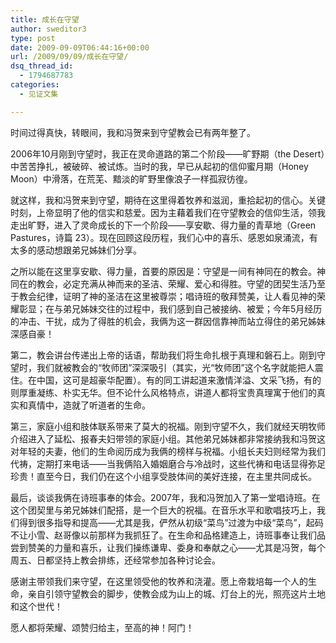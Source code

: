 ```yaml
---
title: 成长在守望
author: sweditor3
type: post
date: 2009-09-09T06:44:16+00:00
url: /2009/09/09/成长在守望/
dsq_thread_id:
  - 1794687783
categories:
  - 见证文集

---
```

时间过得真快，转眼间，我和冯贺来到守望教会已有两年整了。
  
2006年10月刚到守望时，我正在灵命道路的第二个阶段——旷野期（the Desert）中苦苦挣扎，被破碎、被试炼。当时的我，早已从起初的信仰蜜月期（Honey Moon）中滑落，在荒芜、黯淡的旷野里像浪子一样孤寂彷徨。
  
就这样，我和冯贺来到守望，期待在这里得着牧养和滋润，重拾起初的信心。关键时刻，上帝显明了他的信实和慈爱。因为主藉着我们在守望教会的信仰生活，领我走出旷野，进入了灵命成长的下一个阶段——享安歇、得力量的青草地（Green Pastures，诗篇 23）。现在回顾这段历程，我们心中的喜乐、感恩如泉涌流，有太多的感动想跟弟兄姊妹们分享。
  
之所以能在这里享安歇、得力量，首要的原因是：守望是一间有神同在的教会。神同在的教会，必定充满从神而来的圣洁、荣耀、爱心和得胜。守望的团契生活乃至于教会纪律，证明了神的圣洁在这里被尊崇；唱诗班的敬拜赞美，让人看见神的荣耀彰显；在与弟兄姊妹交往的过程中，我们感到自己被接纳、被爱；今年5月经历的冲击、干扰，成为了得胜的机会，我俩为这一群因信靠神而站立得住的弟兄姊妹深感自豪！
  
第二，教会讲台传递出上帝的话语，帮助我们将生命扎根于真理和磐石上。刚到守望时，我们就被教会的“牧师团”深深吸引（其实，光“牧师团”这个名字就能把人震住。在中国，这可是超豪华配置）。有的同工讲起道来激情洋溢、文采飞扬，有的则厚重凝练、朴实无华。但不论什么风格特点，讲道人都将宝贵真理寓于他们的真实和真情中，造就了听道者的生命。
  
第三，家庭小组和肢体联系带来了莫大的祝福。刚到守望不久，我们就经天明牧师介绍进入了延松、报春夫妇带领的家庭小组。其他弟兄姊妹都非常接纳我和冯贺这对年轻的夫妻，他们的生命阅历成为我俩的榜样与祝福。小组长夫妇则经常为我们代祷，定期打来电话——当我俩陷入婚姻磨合与冷战时，这些代祷和电话显得弥足珍贵！直至今日，我们仍在这个小组享受肢体间的美好连接，在主里共同成长。
  
最后，谈谈我俩在诗班事奉的体会。2007年，我和冯贺加入了第一堂唱诗班。在这个团契里与弟兄姊妹们配搭，是一个巨大的祝福。在音乐水平和歌唱技巧上，我们得到很多指导和提高——尤其是我，俨然从初级“菜鸟”过渡为中级“菜鸟”，起码不让小雪、赵哥像以前那样为我抓狂了。在生命和品格建造上，诗班事奉让我们品尝到赞美的力量和喜乐，让我们操练谦卑、委身和奉献之心——尤其是冯贺，每个周五、日都坚持上教会排练，还经常参加各种讨论会。
  
感谢主带领我们来守望，在这里领受他的牧养和浇灌。愿上帝栽培每一个人的生命，亲自引领守望教会的脚步，使教会成为山上的城、灯台上的光，照亮这片土地和这个世代！
  
愿人都将荣耀、颂赞归给主，至高的神！阿门！